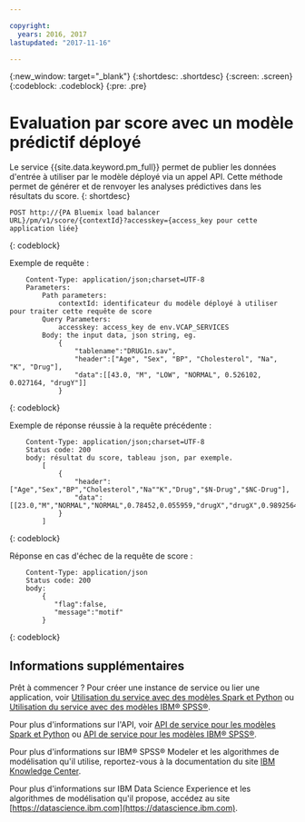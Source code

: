 ```yaml
---

copyright:
  years: 2016, 2017
lastupdated: "2017-11-16"

---
```


{:new_window: target="_blank"}
{:shortdesc: .shortdesc}
{:screen: .screen}
{:codeblock: .codeblock}
{:pre: .pre}

# Evaluation par score avec un modèle prédictif déployé

Le service {{site.data.keyword.pm_full}} permet de publier les données d'entrée à utiliser par le modèle déployé via un appel API. Cette méthode permet de générer et de renvoyer les analyses prédictives dans les résultats du score.
{: shortdesc}

```
POST http://{PA Bluemix load balancer
URL}/pm/v1/score/{contextId}?accesskey={access_key pour cette application liée}
```
{: codeblock}

Exemple de requête :

```
    Content-Type: application/json;charset=UTF-8
    Parameters:
        Path parameters:
            contextId: identificateur du modèle déployé à utiliser pour traiter cette requête de score
        Query Parameters:
            accesskey: access_key de env.VCAP_SERVICES
        Body: the input data, json string, eg.
            {
                "tablename":"DRUG1n.sav",
                "header":["Age", "Sex", "BP", "Cholesterol", "Na", "K", "Drug"],
                "data":[[43.0, "M", "LOW", "NORMAL", 0.526102, 0.027164, "drugY"]]
            }   
```
{: codeblock}

Exemple de réponse réussie à la requête précédente :

```
    Content-Type: application/json;charset=UTF-8
    Status code: 200
    body: résultat du score, tableau json, par exemple.
        [
            {
                "header":["Age","Sex","BP","Cholesterol","Na""K","Drug","$N-Drug","$NC-Drug"],
                "data":[[23.0,"M","NORMAL","NORMAL",0.78452,0.055959,"drugX","drugX",0.9892564426956728]]
            }
        ]
```
{: codeblock}

Réponse en cas d'échec de la requête de score :

```
    Content-Type: application/json
    Status code: 200
    body:
        {
           "flag":false,
           "message":"motif"
        }  
```
{: codeblock}

## Informations supplémentaires

Prêt à commencer ? Pour créer une instance de service ou lier une application, voir [Utilisation du service avec des modèles Spark et Python](using_pm_service_dsx.html) ou [Utilisation du service avec des modèles IBM® SPSS®](using_pm_service.html).

Pour plus d'informations sur l'API, voir [API de service pour les modèles Spark et Python](pm_service_api_spark.html) ou [API de service pour les modèles IBM® SPSS®](pm_service_api_spss.html).

Pour plus d'informations sur IBM® SPSS® Modeler et les algorithmes de modélisation qu'il utilise, reportez-vous à la documentation du site [IBM Knowledge Center](https://www.ibm.com/support/knowledgecenter/SS3RA7).

Pour plus d'informations sur IBM Data Science Experience et les algorithmes de modélisation qu'il propose, accédez au site [https://datascience.ibm.com](https://datascience.ibm.com).
